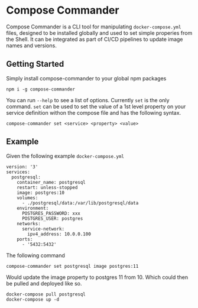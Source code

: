 # Compose Commander
Compose Commander is a CLI tool for manipulating ```docker-compose.yml``` files, designed to be installed globally and used to set simple properies from the Shell. It can be integrated as part of CI/CD pipelines to update image names and versions.

## Getting Started

Simply install compose-commander to your global npm packages
```
npm i -g compose-commander
```

You can run ```--help``` to see a list of options. Currently ```set``` is the only command. ```set``` can be used to set the value of a 1st level property on your service definition withon the compose file and has the following syntax.

```
compose-commander set <service> <property> <value>
```

## Example

Given the following example ```docker-compose.yml```

```
version: '3'
services:
  postgresql:
    container_name: postgresql
    restart: unless-stopped
    image: postgres:10
    volumes:
      - ./postgresql/data:/var/lib/postgresql/data
    environment:
      POSTGRES_PASSWORD: xxx
      POSTGRES_USER: postgres
    networks:
      service-network:
        ipv4_address: 10.0.0.100
    ports:
      - '5432:5432'
```

The following command

```
compose-commander set postgresql image postgres:11
```

Would update the image property to postgres 11 from 10. Which could then be pulled and deployed like so.

```
docker-compose pull postgresql
docker-compose up -d
```